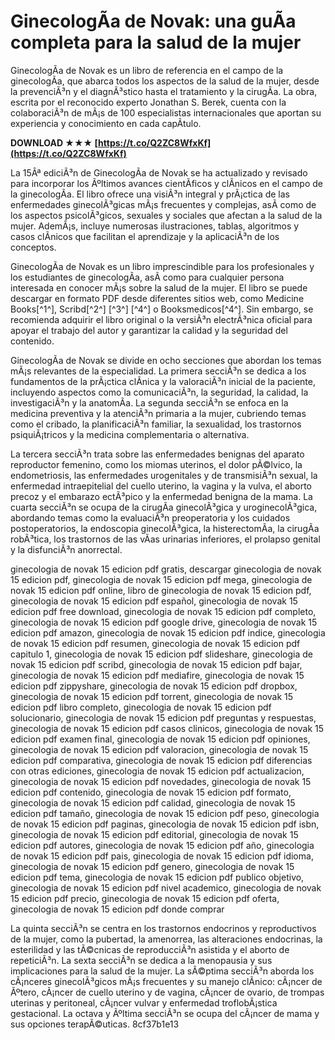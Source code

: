 
 
# GinecologÃ­a de Novak: una guÃ­a completa para la salud de la mujer
 
GinecologÃ­a de Novak es un libro de referencia en el campo de la ginecologÃ­a, que abarca todos los aspectos de la salud de la mujer, desde la prevenciÃ³n y el diagnÃ³stico hasta el tratamiento y la cirugÃ­a. La obra, escrita por el reconocido experto Jonathan S. Berek, cuenta con la colaboraciÃ³n de mÃ¡s de 100 especialistas internacionales que aportan su experiencia y conocimiento en cada capÃ­tulo.
 
**DOWNLOAD ★★★ [https://t.co/Q2ZC8WfxKf](https://t.co/Q2ZC8WfxKf)**


 
La 15Âª ediciÃ³n de GinecologÃ­a de Novak se ha actualizado y revisado para incorporar los Ãºltimos avances cientÃ­ficos y clÃ­nicos en el campo de la ginecologÃ­a. El libro ofrece una visiÃ³n integral y prÃ¡ctica de las enfermedades ginecolÃ³gicas mÃ¡s frecuentes y complejas, asÃ­ como de los aspectos psicolÃ³gicos, sexuales y sociales que afectan a la salud de la mujer. AdemÃ¡s, incluye numerosas ilustraciones, tablas, algoritmos y casos clÃ­nicos que facilitan el aprendizaje y la aplicaciÃ³n de los conceptos.
 
GinecologÃ­a de Novak es un libro imprescindible para los profesionales y los estudiantes de ginecologÃ­a, asÃ­ como para cualquier persona interesada en conocer mÃ¡s sobre la salud de la mujer. El libro se puede descargar en formato PDF desde diferentes sitios web, como Medicine Books[^1^], Scribd[^2^] [^3^] [^4^] o Booksmedicos[^4^]. Sin embargo, se recomienda adquirir el libro original o la versiÃ³n electrÃ³nica oficial para apoyar el trabajo del autor y garantizar la calidad y la seguridad del contenido.
  
GinecologÃ­a de Novak se divide en ocho secciones que abordan los temas mÃ¡s relevantes de la especialidad. La primera secciÃ³n se dedica a los fundamentos de la prÃ¡ctica clÃ­nica y la valoraciÃ³n inicial de la paciente, incluyendo aspectos como la comunicaciÃ³n, la seguridad, la calidad, la investigaciÃ³n y la anatomÃ­a. La segunda secciÃ³n se enfoca en la medicina preventiva y la atenciÃ³n primaria a la mujer, cubriendo temas como el cribado, la planificaciÃ³n familiar, la sexualidad, los trastornos psiquiÃ¡tricos y la medicina complementaria o alternativa.
 
La tercera secciÃ³n trata sobre las enfermedades benignas del aparato reproductor femenino, como los miomas uterinos, el dolor pÃ©lvico, la endometriosis, las enfermedades urogenitales y de transmisiÃ³n sexual, la enfermedad intraepitelial del cuello uterino, la vagina y la vulva, el aborto precoz y el embarazo ectÃ³pico y la enfermedad benigna de la mama. La cuarta secciÃ³n se ocupa de la cirugÃ­a ginecolÃ³gica y uroginecolÃ³gica, abordando temas como la evaluaciÃ³n preoperatoria y los cuidados postoperatorios, la endoscopia ginecolÃ³gica, la histerectomÃ­a, la cirugÃ­a robÃ³tica, los trastornos de las vÃ­as urinarias inferiores, el prolapso genital y la disfunciÃ³n anorrectal.
 
ginecologia de novak 15 edicion pdf gratis,  descargar ginecologia de novak 15 edicion pdf,  ginecologia de novak 15 edicion pdf mega,  ginecologia de novak 15 edicion pdf online,  libro de ginecologia de novak 15 edicion pdf,  ginecologia de novak 15 edicion pdf español,  ginecologia de novak 15 edicion pdf free download,  ginecologia de novak 15 edicion pdf completo,  ginecologia de novak 15 edicion pdf google drive,  ginecologia de novak 15 edicion pdf amazon,  ginecologia de novak 15 edicion pdf indice,  ginecologia de novak 15 edicion pdf resumen,  ginecologia de novak 15 edicion pdf capitulo 1,  ginecologia de novak 15 edicion pdf slideshare,  ginecologia de novak 15 edicion pdf scribd,  ginecologia de novak 15 edicion pdf bajar,  ginecologia de novak 15 edicion pdf mediafire,  ginecologia de novak 15 edicion pdf zippyshare,  ginecologia de novak 15 edicion pdf dropbox,  ginecologia de novak 15 edicion pdf torrent,  ginecologia de novak 15 edicion pdf libro completo,  ginecologia de novak 15 edicion pdf solucionario,  ginecologia de novak 15 edicion pdf preguntas y respuestas,  ginecologia de novak 15 edicion pdf casos clinicos,  ginecologia de novak 15 edicion pdf examen final,  ginecologia de novak 15 edicion pdf opiniones,  ginecologia de novak 15 edicion pdf valoracion,  ginecologia de novak 15 edicion pdf comparativa,  ginecologia de novak 15 edicion pdf diferencias con otras ediciones,  ginecologia de novak 15 edicion pdf actualizacion,  ginecologia de novak 15 edicion pdf novedades,  ginecologia de novak 15 edicion pdf contenido,  ginecologia de novak 15 edicion pdf formato,  ginecologia de novak 15 edicion pdf calidad,  ginecologia de novak 15 edicion pdf tamaño,  ginecologia de novak 15 edicion pdf peso,  ginecologia de novak 15 edicion pdf paginas,  ginecologia de novak 15 edicion pdf isbn,  ginecologia de novak 15 edicion pdf editorial,  ginecologia de novak 15 edicion pdf autores,  ginecologia de novak 15 edicion pdf año,  ginecologia de novak 15 edicion pdf pais,  ginecologia de novak 15 edicion pdf idioma,  ginecologia de novak 15 edicion pdf genero,  ginecologia de novak 15 edicion pdf tema,  ginecologia de novak 15 edicion pdf publico objetivo,  ginecologia de novak 15 edicion pdf nivel academico,  ginecologia de novak 15 edicion pdf precio,  ginecologia de novak 15 edicion pdf oferta,  ginecologia de novak 15 edicion pdf donde comprar
 
La quinta secciÃ³n se centra en los trastornos endocrinos y reproductivos de la mujer, como la pubertad, la amenorrea, las alteraciones endocrinas, la esterilidad y las tÃ©cnicas de reproducciÃ³n asistida y el aborto de repeticiÃ³n. La sexta secciÃ³n se dedica a la menopausia y sus implicaciones para la salud de la mujer. La sÃ©ptima secciÃ³n aborda los cÃ¡nceres ginecolÃ³gicos mÃ¡s frecuentes y su manejo clÃ­nico: cÃ¡ncer de Ãºtero, cÃ¡ncer de cuello uterino y de vagina, cÃ¡ncer de ovario, de trompas uterinas y peritoneal, cÃ¡ncer vulvar y enfermedad troflobÃ¡stica gestacional. La octava y Ãºltima secciÃ³n se ocupa del cÃ¡ncer de mama y sus opciones terapÃ©uticas.
 8cf37b1e13
 
